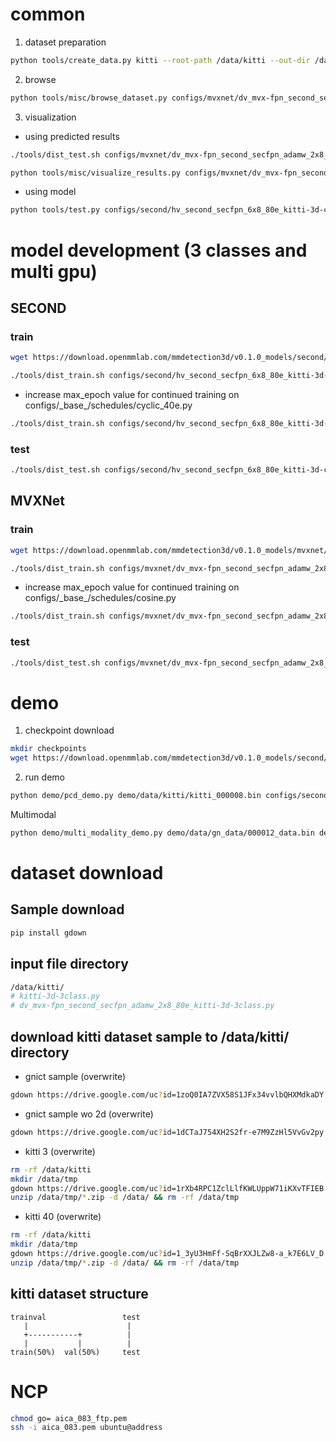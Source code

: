 # common

1. dataset preparation

```bash
python tools/create_data.py kitti --root-path /data/kitti --out-dir /data/kitti --extra-tag kitti
```

2. browse

```bash
python tools/misc/browse_dataset.py configs/mvxnet/dv_mvx-fpn_second_secfpn_adamw_2x8_80e_kitti-3d-3class.py --task multi_modality-det --output-dir /data/kitti/results/ --online
```

3. visualization
- using predicted results
```bash
./tools/dist_test.sh configs/mvxnet/dv_mvx-fpn_second_secfpn_adamw_2x8_80e_kitti-3d-3class.py work_dir/dv_mvx-fpn_second_secfpn_adamw_2x8_80e_kitti-3d-3class_20200621_003904-10140f2d.pth 8 --out /data/kitti/pred_result.pkl --eval mAP
```
```bash
python tools/misc/visualize_results.py configs/mvxnet/dv_mvx-fpn_second_secfpn_adamw_2x8_80e_kitti-3d-3class.py --result /data/kitti/pred_result.pkl --show-dir /data/kitti/show_dir/
```
- using model
```bash
python tools/test.py configs/second/hv_second_secfpn_6x8_80e_kitti-3d-car.py checkpoints/hv_second_secfpn_6x8_80e_kitti-3d-car_20200620_230238-393f000c.pth --show --show-dir /data/kitti/show_dir/
```

# model development (3 classes and multi gpu)

## SECOND

### train
```bash
wget https://download.openmmlab.com/mmdetection3d/v0.1.0_models/second/hv_second_secfpn_6x8_80e_kitti-3d-3class/hv_second_secfpn_6x8_80e_kitti-3d-3class_20200620_230238-9208083a.pth -P ./checkpoints/
```
```bash
./tools/dist_train.sh configs/second/hv_second_secfpn_6x8_80e_kitti-3d-3class.py 2 --resume-from checkpoints/hv_second_secfpn_6x8_80e_kitti-3d-3class_20200620_230238-9208083a.pth
```
-   increase max_epoch value for continued training on configs/\_base\_/schedules/cyclic_40e.py

```bash
./tools/dist_train.sh configs/second/hv_second_secfpn_6x8_80e_kitti-3d-3class.py 2 --resume-from work_dirs/hv_second_secfpn_6x8_80e_kitti-3d-3class/latest.pth
```

### test
```bash
./tools/dist_test.sh configs/second/hv_second_secfpn_6x8_80e_kitti-3d-car.py checkpoints/hv_second_secfpn_6x8_80e_kitti-3d-car_20200620_230238-393f000c.pth 2 --eval mAP
```
## MVXNet

### train

```bash
wget https://download.openmmlab.com/mmdetection3d/v0.1.0_models/mvxnet/dv_mvx-fpn_second_secfpn_adamw_2x8_80e_kitti-3d-3class/dv_mvx-fpn_second_secfpn_adamw_2x8_80e_kitti-3d-3class_20200621_003904-10140f2d.pth -P ./checkpoints/
```
```bash
./tools/dist_train.sh configs/mvxnet/dv_mvx-fpn_second_secfpn_adamw_2x8_80e_kitti-3d-3class.py 2 --resume-from checkpoints/dv_mvx-fpn_second_secfpn_adamw_2x8_80e_kitti-3d-3class_20200621_003904-10140f2d.pth
```
-   increase max_epoch value for continued training on configs/\_base\_/schedules/cosine.py

```bash
./tools/dist_train.sh configs/mvxnet/dv_mvx-fpn_second_secfpn_adamw_2x8_80e_kitti-3d-3class.py 2 --resume-from work_dirs/dv_mvx-fpn_second_secfpn_adamw_2x8_80e_kitti-3d-3class/latest.pth
```

### test


```bash
./tools/dist_test.sh configs/mvxnet/dv_mvx-fpn_second_secfpn_adamw_2x8_80e_kitti-3d-3class.py checkpoints/dv_mvx-fpn_second_secfpn_adamw_2x8_80e_kitti-3d-3class_20200621_003904-10140f2d.pth 2 --eval mAP
```

# demo

1. checkpoint download

```bash
mkdir checkpoints
wget https://download.openmmlab.com/mmdetection3d/v0.1.0_models/second/hv_second_secfpn_6x8_80e_kitti-3d-car/hv_second_secfpn_6x8_80e_kitti-3d-car_20200620_230238-393f000c.pth -P ./checkpoints/
```

2. run demo

```bash
python demo/pcd_demo.py demo/data/kitti/kitti_000008.bin configs/second/hv_second_secfpn_6x8_80e_kitti-3d-car.py checkpoints/hv_second_secfpn_6x8_80e_kitti-3d-car_20200620_230238-393f000c.pth --show
```
Multimodal
```bash
python demo/multi_modality_demo.py demo/data/gn_data/000012_data.bin demo/data/gn_data/000012_img.png demo/data/gn_data/000012_infos.pkl configs/mvxnet/dv_mvx-fpn_second_secfpn_adamw_2x8_80e_kitti-3d-3class.py ${CheckPointPath} --show
```


# dataset download

## Sample download

```bash
pip install gdown
```

## input file directory

```bash
/data/kitti/
# kitti-3d-3class.py
# dv_mvx-fpn_second_secfpn_adamw_2x8_80e_kitti-3d-3class.py
```

## download kitti dataset sample to **/data**/kitti/ directory

-   gnict sample (overwrite)

```bash
gdown https://drive.google.com/uc?id=1zoQ0IA7ZVX58S1JFx34vvlbQHXMdkaDY -O /data/original/input/kitti.zip
```

-   gnict sample wo 2d (overwrite)

```bash
gdown https://drive.google.com/uc?id=1dCTaJ754XH2S2fr-e7M9ZzHl5VvGv2py -O /data/original/input/kitti_wo_2d.zip
```

-   kitti 3 (overwrite)

```bash
rm -rf /data/kitti
mkdir /data/tmp
gdown https://drive.google.com/uc?id=1rXb4RPC1ZclLlfKWLUppW71iKXvTFIEB -O /data/tmp/kitti.zip
unzip /data/tmp/*.zip -d /data/ && rm -rf /data/tmp
```

-   kitti 40 (overwrite)

```bash
rm -rf /data/kitti
mkdir /data/tmp
gdown https://drive.google.com/uc?id=1_3yU3HmFf-SqBrXXJLZw8-a_k7E6LV_D -O /data/tmp/kitti.zip
unzip /data/tmp/*.zip -d /data/ && rm -rf /data/tmp
```

## kitti dataset structure

```
trainval                 test
   |                      |
   +-----------+          |
   |           |          |
train(50%)  val(50%)     test
```

# NCP

```bash
chmod go= aica_083_ftp.pem
ssh -i aica_083.pem ubuntu@address
```

